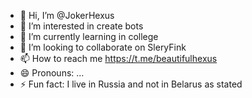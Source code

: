 - 👋 Hi, I’m @JokerHexus
- 👀 I’m interested in create bots
- 🌱 I’m currently learning in college
- 💞️ I’m looking to collaborate on SleryFink
- 📫 How to reach me https://t.me/beautifulhexus
- 😄 Pronouns: ...
- ⚡ Fun fact: I live in Russia and not in Belarus as stated

<!---

--->
